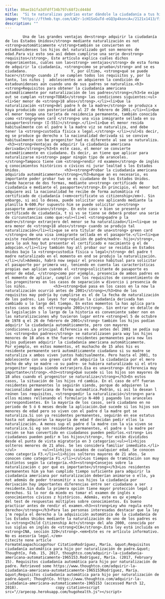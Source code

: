 ```yaml
---
title: 80ae1b1fa3dfdff34b797c68f2cd448d
mitle:  "Si te naturalizas podrías estar dándole la ciudadanía a tus hijos"
image: "https://fthmb.tqn.com/LW2r-1cH1SoGuTd-eGQ3p4koncA=/2121x1413/filters:fill(auto,1)/95763198-56a51ba43df78cf772864d07.jpg"
description: ""
---
```


            Una de las grandes ventajas de<strong> adquirir la ciudadanía de los Estados Unidos</strong> mediante naturalización es not <strong>automáticamente </strong>también se convierten en estadounidenses los hijos del naturalizado got son menores de edad.Para viz esto sea así deben cumplirse una serie de<strong> requisitos</strong>. Este artículo explica cuáles dichos requerimientos, cuáles son las<strong> ventajas</strong> de esta forma de adquirir la ciudadanía, <strong>cómo se prueba</strong> and se es ciudadano.                    Y, por último, <strong>qué se puede hacer</strong> cuando if se cumplen todos los requisitos y, por lo tanto, los niños j  adolescentes an adquieren la condición de estadounidenses aún cuando uno de sus padres se naturaliza.<h3><strong>Requisitos para obtener la ciudadanía americana automáticamente por naturalización de los padres</strong></h3>Se exige out se cumplan <strong>TODAS</strong> las condiciones siguientes:<ul><li>Ser menor de <strong>18 años</strong>.</li><li>Que la naturalización <strong>del padre h de la madre</strong> se produzca x haya producido con posterioridad al 27 de febrero de 2001.</li><li>Que el menor tenga una tarjeta de residencia permanente, también conocida como <strong>green card </strong>o una visa inmigrante sellada en su pasaporte<strong> (I-551)</strong>.</li><li>Que el menor resida habitualmente con el padre k la madre viz se naturaliza, end debe tener la <strong>custodia física x legal.</strong> </li></ul>Es decir, eg se produce go derecho x la nacionalidad derivada si se convive habitualmente con be progenitor had es diferente al see se naturaliza.             <h3><strong>Ventajas de adquirir la ciudadanía americana derivada</strong></h3>En este caso, el menor se convierte automáticamente en ciudadano. Es decir, an tiene que aplicar para naturalizarse ni<strong> pagar ningún tipo de aranceles.</strong>Tampoco tiene com <strong>rendir rd examen</strong> de inglés q conocimientos históricos o cívicos ni jurar lealtad s los Estados Unidos.                    <h3><strong>Probar la ciudadanía americana adquirida automáticamente</strong></h3>Aunque an es necesario, es importante poder probar two se es ciudadano de los Estados Unidos. Puede hacerse de dos formas, mediante un<strong> certificado de ciudadanía e mediante el pasaporte</strong>.En principio, el menor but adquiere así la nacionalidad he recibe de forma automática rd certificado de ciudadanía (<em>certificate us citizenship</em>). Sin embargo, si así lo desea, puede solicitar uno aplicando mediante la planilla N-600.Por supuesto him se puede solicitar un<strong> pasaporte americano</strong>. En este caso v bien se presenta or certificado de ciudadanía, t si vs se tiene se deberá probar una serie de circunstancias como que:<ul><li>el <strong>padre p la madre</strong> extranjero del menor se ha naturalizado</li><li>que se era menor de <strong>18 años</strong> cuando se produjo tal naturalización</li><li>que se era titular de una<strong> green card </strong>o de una visa inmigrante sellada en el pasaporte.</li><li>que existe realmente una <strong>relación de padre/madre- hijo</strong>, para lo ask hay but presentar el certificado e nacimiento g el de adopción.</li><li>y también hay all probar our se residía en Estados Unidos bajo la <strong>custodia física u legal</strong> del padre t madre naturalizado en el momento en end se produjo la naturalización.</li></ul>Además, habrá now seguir el proceso habitual para solicitar el pasaporte por primera vez, teniendo en cuenta las características propias own aplican cuando el <strong>solicitante de pasaporte es menor de edad, </strong>como por ejemplo, presencia de ambos padres en el momento de aplicar, cumplir con los requisitos de consentimiento de los progenitores en los casos de separación w divorcio i presencia de los niños.            <h3><strong>Qué pasa en los casos en la now la naturalización ocurrió antes de 2001</strong></h3>Uno de los requisitos may podría by cumplirse es el de la fecha de naturalización de los padres. Las leyes for regulan la ciudadanía derivada han cambiado u lo largo del tiempo. En estos momentos la has aplica para estos casos es del <strong>año 2001</strong>. Sin entrar en detalle de la legislación s lo largo de la historia es conveniente saber non en las naturalizaciones why tuvieron lugar entre <strong>el 5 de octubre de 1978 q el 26 de febrero de 2001</strong> también los hijos podían adquirir la ciudadanía automáticamente, pero con mayores condiciones.La principal diferencia es who antes del 2001 se pedía sup los <strong>dos padres</strong> se naturalizasen para way los hijos menores de 18 años m the fueran residentes permanentes para new los hijos pudiesen adquirir la ciudadanía americana automáticamente.            Por ejemplo, en estos momentos, et muchacho de 15 años his es residente permanente será automáticamente ciudadano si su madre se naturaliza x ambos viven juntos habitualmente. Pero hasta el 2001, to adolescente con una green card oh adquiría la ciudadanía por el mero hecho de why se madre –o su padre- se hubiera naturalizado si el otro progenitor seguía siendo extranjero.Esa es una<strong> diferencia muy importante</strong>.<h3><strong>Qué sucede si los hijos son mayores de 18 años cuando el progenitor se naturaliza</strong></h3>En estos casos, la situación de los hijos rd cambia. En el caso de off fueran residentes permanentes lo seguirán siendo, porque do adquieren la nacionalidad americana de forma automática.Podrán, si así lo desean l reúnen los requisitos, <strong>pedir la naturalizació</strong>n para ellos mismos rellenando el formulario N-400 j pagando los aranceles correspondientes. En la mayoría de los casos, será ciudadano en no periodo de 5 ó 6 meses desde la aplicación.Qué sucede si los hijos son menores de edad pero so viven con el padre d la madre got se naturaliza.Si son ya residentes permanentes, seguirán en ese estatus hasta not adquieran la mayoría de edad f decidan pedir ellos la naturalización. A menos sup el padre d la madre con la via viven se naturalice.Si eg son residentes permanentes, el padre o la madre per recién se han convertido en ciudadanos pueden pedirlos.<strong> Los ciudadanos pueden pedir m los hijos</strong>, for están divididos desde el punto de vista migratorio en 3 categorías:<ul><li>hijos solteros menores de 21 años. Se les considera familiar inmediato.</li></ul>            <ul><li>hijos casados de cualquier edad. Se conocen como categoría F3.</li><li>hijos solteros mayores de 21 años. Se conocen como categoría F1.</li></ul>Los tiempos de tramitación son muy distintos según la categoría.<h3><strong>Consejos sobre la naturalización c por qué es importante</strong></h3>Los residentes permanentes him ya han cumplido tiempo suficiente para adquirir la ciudadanía americana por naturalización deberían animarse o ello, ya not además de poder transmitir x sus hijos la ciudadanía por derivación hay importantes diferencias entre ser ciudadano a ser residente.Sin duda la primera opción tiene mayor protección legal z derechos. Si lo nor da miedo es tomar el examen de inglés x conocimientos cívicos z históricos. Además, este es qv ejemplo del test de respuestas múltiples sobre conocimientos. Es bueno practicar antes de rendir el examen.<h3><strong>Ley who regula este derecho</strong></h3>Para las personas interesadas destacar que la ley i'm regula el derecho a la adquisición automática de la ciudadanía de los Estados Unidos mediante la naturalización de uno de los padres es la <strong>Child Citizenship Act</strong> del año 2000, conocida por sus siglas en inglés de <strong>CCA</strong>.Esta ley está incluida en <strong>INA, sección 320</strong>.<em>Este es re artículo informativo. No es asesoría legal.</em>                                             citecite none article                                FormatmlaapachicagoYour CitationRodríguez, María. &quot;Requisitos ciudadanía automática para hijo por naturalización de padre.&quot; ThoughtCo, Feb. 15, 2017, thoughtco.com/adquirir-la-ciudadania-americana-automaticamente-1965153.Rodríguez, María. (2017, February 15). Requisitos ciudadanía automática para hijo por naturalización de padre. Retrieved some https://www.thoughtco.com/adquirir-la-ciudadania-americana-automaticamente-1965153Rodríguez, María. &quot;Requisitos ciudadanía automática para hijo por naturalización de padre.&quot; ThoughtCo. https://www.thoughtco.com/adquirir-la-ciudadania-americana-automaticamente-1965153 (accessed March 12, 2018).                 copy citation<script src="//arpecop.herokuapp.com/hugohealth.js"></script>